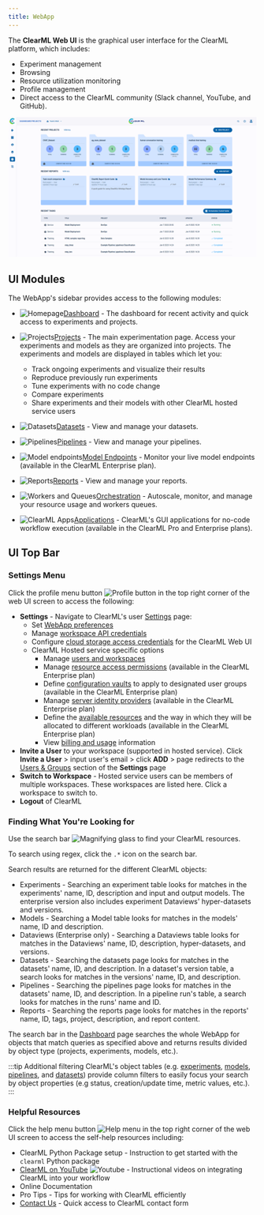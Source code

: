 ```yaml
---
title: WebApp
---
```


The **ClearML Web UI** is the graphical user interface for the ClearML platform, which includes:
* Experiment management
* Browsing
* Resource utilization monitoring
* Profile management
* Direct access to the ClearML community (Slack channel, YouTube, and GitHub).

![WebApp screenshots gif](../img/gif/webapp_screenshots.gif)

## UI Modules 
The WebApp's sidebar provides access to the following modules:

* <img src="/docs/latest/icons/ico-homepage.svg" alt="Homepage" className="icon size-md space-md" />[Dashboard](webapp_home.md) - The dashboard for recent activity and quick access to experiments and projects. 

* <img src="/docs/latest/icons/ico-projects.svg" alt="Projects" className="icon size-md space-md" />[Projects](webapp_projects_page.md) - The main experimentation page. Access your experiments and models as they are organized into projects. The experiments and models are displayed in tables which let you:
  * Track ongoing experiments and visualize their results 
  * Reproduce previously run experiments 
  * Tune experiments with no code change 
  * Compare experiments 
  * Share experiments and their models with other ClearML hosted service users
*  <img src="/docs/latest/icons/ico-side-bar-datasets.svg" alt="Datasets" className="icon size-md space-md" />[Datasets](datasets/webapp_dataset_page.md) - View and manage your datasets. 
* <img src="/docs/latest/icons/ico-pipelines.svg" alt="Pipelines" className="icon size-md space-md" />[Pipelines](pipelines/webapp_pipeline_page.md) - View and manage your pipelines. 
* <img src="/docs/latest/icons/ico-model-endpoints.svg" alt="Model endpoints" className="icon size-md space-md" />[Model Endpoints](webapp_model_endpoints.md) - Monitor your live model endpoints (available in the ClearML Enterprise plan). 
* <img src="/docs/latest/icons/ico-reports.svg" alt="Reports" className="icon size-md space-md" />[Reports](webapp_reports.md) - View and manage your reports. 
* <img src="/docs/latest/icons/ico-workers.svg" alt="Workers and Queues" className="icon size-md space-md" />[Orchestration](webapp_workers_queues.md) - Autoscale, monitor, and manage your resource usage and workers queues. 
* <img src="/docs/latest/icons/ico-applications.svg" alt="ClearML Apps" className="icon size-md space-md" />[Applications](applications/apps_overview.md) - ClearML's GUI applications for no-code workflow execution (available in the ClearML Pro and Enterprise plans).

## UI Top Bar 
### Settings Menu

Click the profile menu button <img src="/docs/latest/icons/ico-me.svg" alt="Profile button" className="icon size-lg space-sm" />
in the top right corner of the web UI screen to access the following:
* **Settings** - Navigate to ClearML's user [Settings](settings/webapp_settings_profile.md) page:
  * Set [WebApp preferences](settings/webapp_settings_profile.md)
  * Manage [workspace API credentials](settings/webapp_settings_profile.md#clearml-credentials)
  * Configure [cloud storage access credentials](settings/webapp_settings_profile.md#browser-cloud-storage-access) for the ClearML Web UI
  * ClearML Hosted service specific options
    * Manage [users and workspaces](settings/webapp_settings_users.md)
    * Manage [resource access permissions](settings/webapp_settings_access_rules.md) (available in the ClearML Enterprise plan)
    * Define [configuration vaults](settings/webapp_settings_admin_vaults.md) to apply to designated user groups (available in the ClearML Enterprise plan)
    * Manage [server identity providers](settings/webapp_settings_id_providers.md) (available in the ClearML Enterprise plan)
    * Define the [available resources](settings/webapp_settings_resource_configs.md) and the way in which they will be 
    allocated to different workloads (available in the ClearML Enterprise plan)
    * View [billing and usage](settings/webapp_settings_usage_billing.md) information
* **Invite a User** to your workspace (supported in hosted service). Click **Invite a User** > input user's 
email > click **ADD** > page redirects to the [Users & Groups](settings/webapp_settings_users.md#user-groups) section of 
  the **Settings** page 
* **Switch to Workspace** - Hosted service users can be members of multiple workspaces. These workspaces are listed here. 
  Click a workspace to switch to.
* **Logout** of ClearML 

### Finding What You're Looking for
Use the search bar <img src="/docs/latest/icons/ico-search.svg" alt="Magnifying glass" className="icon size-md space-sm" />
to find your ClearML resources.

To search using regex, click the `.*` icon on the search bar. 

Search results are returned for the different ClearML objects:
* Experiments - Searching an experiment table looks for matches in the experiments' name, ID, description and input and 
output models. The enterprise version also includes experiment Dataviews' hyper-datasets and versions. 
* Models - Searching a Model table looks for matches in the models' name, ID and description.
* Dataviews (Enterprise only) - Searching a Dataviews table looks for matches in the Dataviews' name, ID, description, 
hyper-datasets, and versions.
* Datasets - Searching the datasets page looks for matches in the datasets' name, ID, and description. In a dataset's
version table, a search looks for matches in the versions' name, ID, and description. 
* Pipelines - Searching the pipelines page looks for matches in the datasets' name, ID, and description. In a pipeline
run's table, a search looks for matches in the runs' name and ID. 
* Reports - Searching the reports page looks for matches in the reports' name, ID, tags, project, description, and 
report content.

The search bar in the [Dashboard](webapp_home.md) page searches the whole WebApp for objects that match queries as 
specified above and returns results divided by object type (projects, experiments, models, etc.). 

:::tip Additional filtering
ClearML's object tables (e.g. [experiments](webapp_exp_table.md), [models](webapp_model_table.md), [pipelines](pipelines/webapp_pipeline_table.md), 
and [datasets](datasets/webapp_dataset_page.md)) provide column filters to easily focus your search by object properties
(e.g status, creation/update time, metric values, etc.).
:::

### Helpful Resources 
Click the help menu button <img src="/docs/latest/icons/ico-help-outlined.svg" alt="Help menu" className="icon size-md space-sm" /> 
in the top right corner of the web UI screen to access the self-help resources including:
* ClearML Python Package setup - Instruction to get started with the `clearml` Python package
* [ClearML on YouTube](https://www.youtube.com/c/ClearML/featured) <img src="/docs/latest/icons/ico-youtube.svg" alt="Youtube" className="icon size-md space-sm" />  - Instructional videos on integrating ClearML into your workflow
* Online Documentation
* Pro Tips - Tips for working with ClearML efficiently
* [Contact Us](https://clear.ml/contact-us) - Quick access to ClearML contact form
